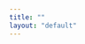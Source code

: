 ```yaml
---
title: ""
layout: "default"
---
```


<br />

<br />

<br />

<br />

<br />

<br />

<br />

<br />

